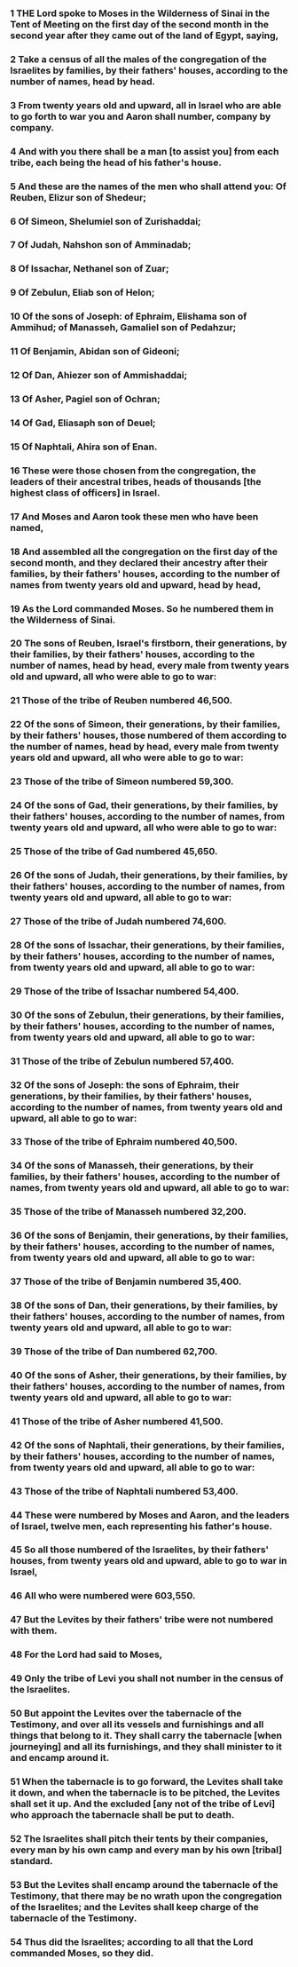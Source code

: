 ### 1 THE Lord spoke to Moses in the Wilderness of Sinai in the Tent of Meeting on the first day of the second month in the second year after they came out of the land of Egypt, saying,

### 2 Take a census of all the males of the congregation of the Israelites by families, by their fathers' houses, according to the number of names, head by head.

### 3 From twenty years old and upward, all in Israel who are able to go forth to war you and Aaron shall number, company by company.

### 4 And with you there shall be a man [to assist you] from each tribe, each being the head of his father's house.

### 5 And these are the names of the men who shall attend you: Of Reuben, Elizur son of Shedeur;

### 6 Of Simeon, Shelumiel son of Zurishaddai;

### 7 Of Judah, Nahshon son of Amminadab;

### 8 Of Issachar, Nethanel son of Zuar;

### 9 Of Zebulun, Eliab son of Helon;

### 10 Of the sons of Joseph: of Ephraim, Elishama son of Ammihud; of Manasseh, Gamaliel son of Pedahzur;

### 11 Of Benjamin, Abidan son of Gideoni;

### 12 Of Dan, Ahiezer son of Ammishaddai;

### 13 Of Asher, Pagiel son of Ochran;

### 14 Of Gad, Eliasaph son of Deuel;

### 15 Of Naphtali, Ahira son of Enan.

### 16 These were those chosen from the congregation, the leaders of their ancestral tribes, heads of thousands [the highest class of officers] in Israel.

### 17 And Moses and Aaron took these men who have been named,

### 18 And assembled all the congregation on the first day of the second month, and they declared their ancestry after their families, by their fathers' houses, according to the number of names from twenty years old and upward, head by head,

### 19 As the Lord commanded Moses. So he numbered them in the Wilderness of Sinai.

### 20 The sons of Reuben, Israel's firstborn, their generations, by their families, by their fathers' houses, according to the number of names, head by head, every male from twenty years old and upward, all who were able to go to war:

### 21 Those of the tribe of Reuben numbered 46,500.

### 22 Of the sons of Simeon, their generations, by their families, by their fathers' houses, those numbered of them according to the number of names, head by head, every male from twenty years old and upward, all who were able to go to war:

### 23 Those of the tribe of Simeon numbered 59,300.

### 24 Of the sons of Gad, their generations, by their families, by their fathers' houses, according to the number of names, from twenty years old and upward, all who were able to go to war:

### 25 Those of the tribe of Gad numbered 45,650.

### 26 Of the sons of Judah, their generations, by their families, by their fathers' houses, according to the number of names, from twenty years old and upward, all able to go to war:

### 27 Those of the tribe of Judah numbered 74,600.

### 28 Of the sons of Issachar, their generations, by their families, by their fathers' houses, according to the number of names, from twenty years old and upward, all able to go to war:

### 29 Those of the tribe of Issachar numbered 54,400.

### 30 Of the sons of Zebulun, their generations, by their families, by their fathers' houses, according to the number of names, from twenty years old and upward, all able to go to war:

### 31 Those of the tribe of Zebulun numbered 57,400.

### 32 Of the sons of Joseph: the sons of Ephraim, their generations, by their families, by their fathers' houses, according to the number of names, from twenty years old and upward, all able to go to war:

### 33 Those of the tribe of Ephraim numbered 40,500.

### 34 Of the sons of Manasseh, their generations, by their families, by their fathers' houses, according to the number of names, from twenty years old and upward, all able to go to war:

### 35 Those of the tribe of Manasseh numbered 32,200.

### 36 Of the sons of Benjamin, their generations, by their families, by their fathers' houses, according to the number of names, from twenty years old and upward, all able to go to war:

### 37 Those of the tribe of Benjamin numbered 35,400.

### 38 Of the sons of Dan, their generations, by their families, by their fathers' houses, according to the number of names, from twenty years old and upward, all able to go to war:

### 39 Those of the tribe of Dan numbered 62,700.

### 40 Of the sons of Asher, their generations, by their families, by their fathers' houses, according to the number of names, from twenty years old and upward, all able to go to war:

### 41 Those of the tribe of Asher numbered 41,500.

### 42 Of the sons of Naphtali, their generations, by their families, by their fathers' houses, according to the number of names, from twenty years old and upward, all able to go to war:

### 43 Those of the tribe of Naphtali numbered 53,400.

### 44 These were numbered by Moses and Aaron, and the leaders of Israel, twelve men, each representing his father's house.

### 45 So all those numbered of the Israelites, by their fathers' houses, from twenty years old and upward, able to go to war in Israel,

### 46 All who were numbered were 603,550.

### 47 But the Levites by their fathers' tribe were not numbered with them.

### 48 For the Lord had said to Moses,

### 49 Only the tribe of Levi you shall not number in the census of the Israelites.

### 50 But appoint the Levites over the tabernacle of the Testimony, and over all its vessels and furnishings and all things that belong to it. They shall carry the tabernacle [when journeying] and all its furnishings, and they shall minister to it and encamp around it.

### 51 When the tabernacle is to go forward, the Levites shall take it down, and when the tabernacle is to be pitched, the Levites shall set it up. And the excluded [any not of the tribe of Levi] who approach the tabernacle shall be put to death.

### 52 The Israelites shall pitch their tents by their companies, every man by his own camp and every man by his own [tribal] standard.

### 53 But the Levites shall encamp around the tabernacle of the Testimony, that there may be no wrath upon the congregation of the Israelites; and the Levites shall keep charge of the tabernacle of the Testimony.

### 54 Thus did the Israelites; according to all that the Lord commanded Moses, so they did.